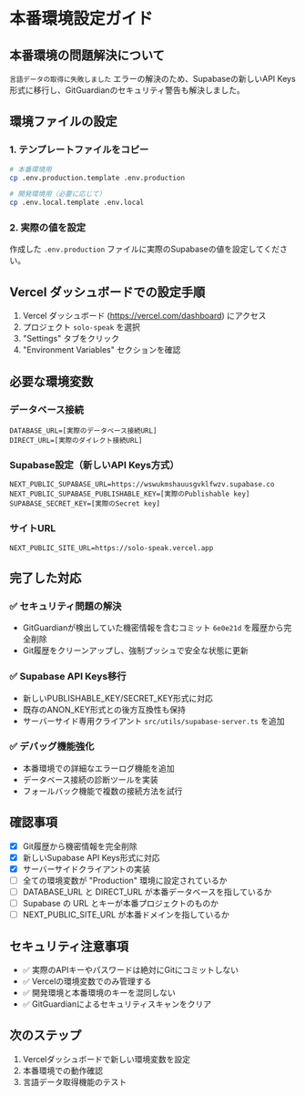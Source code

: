 # 本番環境設定ガイド

## 本番環境の問題解決について

`言語データの取得に失敗しました` エラーの解決のため、Supabaseの新しいAPI Keys形式に移行し、GitGuardianのセキュリティ警告も解決しました。

## 環境ファイルの設定

### 1. テンプレートファイルをコピー
```bash
# 本番環境用
cp .env.production.template .env.production

# 開発環境用（必要に応じて）
cp .env.local.template .env.local
```

### 2. 実際の値を設定
作成した `.env.production` ファイルに実際のSupabaseの値を設定してください。

## Vercel ダッシュボードでの設定手順

1. Vercel ダッシュボード (https://vercel.com/dashboard) にアクセス
2. プロジェクト `solo-speak` を選択
3. "Settings" タブをクリック
4. "Environment Variables" セクションを確認

## 必要な環境変数

### データベース接続
```
DATABASE_URL=[実際のデータベース接続URL]
DIRECT_URL=[実際のダイレクト接続URL]
```

### Supabase設定（新しいAPI Keys方式）
```
NEXT_PUBLIC_SUPABASE_URL=https://wswukmshauusgvklfwzv.supabase.co
NEXT_PUBLIC_SUPABASE_PUBLISHABLE_KEY=[実際のPublishable key]
SUPABASE_SECRET_KEY=[実際のSecret key]
```

### サイトURL
```
NEXT_PUBLIC_SITE_URL=https://solo-speak.vercel.app
```

## 完了した対応

### ✅ セキュリティ問題の解決
- GitGuardianが検出していた機密情報を含むコミット `6e0e21d` を履歴から完全削除
- Git履歴をクリーンアップし、強制プッシュで安全な状態に更新

### ✅ Supabase API Keys移行
- 新しいPUBLISHABLE_KEY/SECRET_KEY形式に対応
- 既存のANON_KEY形式との後方互換性も保持
- サーバーサイド専用クライアント `src/utils/supabase-server.ts` を追加

### ✅ デバッグ機能強化
- 本番環境での詳細なエラーログ機能を追加
- データベース接続の診断ツールを実装
- フォールバック機能で複数の接続方法を試行

## 確認事項

- [x] Git履歴から機密情報を完全削除
- [x] 新しいSupabase API Keys形式に対応
- [x] サーバーサイドクライアントの実装
- [ ] 全ての環境変数が "Production" 環境に設定されているか
- [ ] DATABASE_URL と DIRECT_URL が本番データベースを指しているか
- [ ] Supabase の URL とキーが本番プロジェクトのものか
- [ ] NEXT_PUBLIC_SITE_URL が本番ドメインを指しているか

## セキュリティ注意事項

- ✅ 実際のAPIキーやパスワードは絶対にGitにコミットしない
- ✅ Vercelの環境変数でのみ管理する
- ✅ 開発環境と本番環境のキーを混同しない
- ✅ GitGuardianによるセキュリティスキャンをクリア

## 次のステップ

1. Vercelダッシュボードで新しい環境変数を設定
2. 本番環境での動作確認
3. 言語データ取得機能のテスト